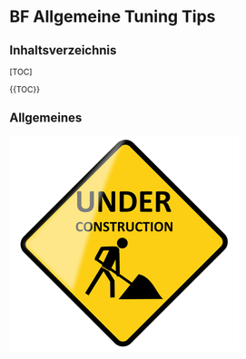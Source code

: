 # BF Allgemeine Tuning Tips 
## Inhaltsverzeichnis
[TOC]

{{TOC}}

## Allgemeines

![Baustelle][imgInWork]


[imgInWork]: images/inwork.png "In-Arbeit"